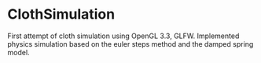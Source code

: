 # ClothSimulation
First attempt of cloth simulation using OpenGL 3.3, GLFW. Implemented physics simulation based on the euler steps method and the damped spring model.
